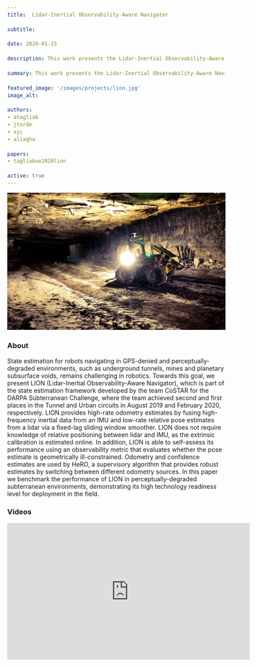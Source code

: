 ```yaml
---
title:  Lidar-Inertial Observability-Aware Navigator

subtitle:

date: 2020-01-15

description: This work presents the Lidar-Inertial Observability-Aware Navigator used at the DARPA Subt. challenge.

summary: This work presents the Lidar-Inertial Observability-Aware Navigator used at the DARPA Subt. challenge.

featured_image: '/images/projects/lion.jpg'
image_alt: 

authors:
- atagliab
- jtorde
- xyc
- aliagha

papers:
- tagliabue2020lion

active: true
---
```

<img src="/images/projects/lion.jpg" width="850"/>

### About

State estimation for robots navigating in GPS-denied and perceptually-degraded environments, such as underground tunnels, mines and planetary subsurface voids, remains challenging in robotics. Towards this goal, we present LION (Lidar-Inertial Observability-Aware Navigator), which is part of the state estimation framework developed by the team CoSTAR for the DARPA Subterranean Challenge, where the team achieved second and first places in the Tunnel and Urban circuits in August 2019 and February 2020, respectively. LION provides high-rate odometry estimates by fusing high-frequency inertial data from an IMU and low-rate relative pose estimates from a lidar via a fixed-lag sliding window smoother. LION does not require knowledge of relative positioning between lidar and IMU, as the extrinsic calibration is estimated online. In addition, LION is able to self-assess its performance using an observability metric that evaluates whether the pose estimate is geometrically ill-constrained. Odometry and confidence estimates are used by HeRO, a supervisory algorithm that provides robust estimates by switching between different odometry sources. In this paper we benchmark the performance of LION in perceptually-degraded subterranean environments, demonstrating its high technology readiness level for deployment in the field.


### Videos
<iframe width="560" height="315" src="https://www.youtube.com/embed/Jd-sqBioarI" frameborder="0" allow="accelerometer; autoplay; encrypted-media; gyroscope; picture-in-picture" allowfullscreen></iframe>